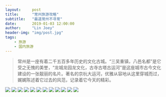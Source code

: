 ```yaml
---
layout:     post
title:      "常州旅游攻略"
subtitle:   "最道常州不寻常"
date:       2019-01-03 12:00:00
author:     "Lin Joey"
header-img: "img/post.jpg"
tags:
    - 旅游
    - 国内旅游
---
```

>常州是一座有着二千五百多年历史的文化古城。“三吴重镇，八邑名都”是它受之无愧的美誉，“龙城龙园龙文化，古寺古塔古运河”是这座城市古今文化建设的一张靓丽的名片。著名的京杭大运河，优雅从容地从这里穿城而过，娓娓陈述着它过去的风范，记录着它今天的精彩。

![](https://linjoey-image.oss-cn-beijing.aliyuncs.com/我是驴友-常州旅游攻略_页面_01.jpg)
![](https://linjoey-image.oss-cn-beijing.aliyuncs.com/我是驴友-常州旅游攻略_页面_02.jpg)
![](https://linjoey-image.oss-cn-beijing.aliyuncs.com/我是驴友-常州旅游攻略_页面_03.jpg)
![](https://linjoey-image.oss-cn-beijing.aliyuncs.com/我是驴友-常州旅游攻略_页面_04.jpg)
![](https://linjoey-image.oss-cn-beijing.aliyuncs.com/我是驴友-常州旅游攻略_页面_05.jpg)
![](https://linjoey-image.oss-cn-beijing.aliyuncs.com/我是驴友-常州旅游攻略_页面_06.jpg)
![](https://linjoey-image.oss-cn-beijing.aliyuncs.com/我是驴友-常州旅游攻略_页面_07.jpg)
![](https://linjoey-image.oss-cn-beijing.aliyuncs.com/我是驴友-常州旅游攻略_页面_08.jpg)
![](https://linjoey-image.oss-cn-beijing.aliyuncs.com/我是驴友-常州旅游攻略_页面_09.jpg)
![](https://linjoey-image.oss-cn-beijing.aliyuncs.com/我是驴友-常州旅游攻略_页面_10.jpg)
![](https://linjoey-image.oss-cn-beijing.aliyuncs.com/我是驴友-常州旅游攻略_页面_11.jpg)
![](https://linjoey-image.oss-cn-beijing.aliyuncs.com/我是驴友-常州旅游攻略_页面_12.jpg)
